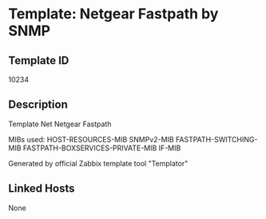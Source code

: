 # Template: Netgear Fastpath by SNMP

## Template ID
10234

## Description
Template Net Netgear Fastpath

MIBs used:
HOST-RESOURCES-MIB
SNMPv2-MIB
FASTPATH-SWITCHING-MIB
FASTPATH-BOXSERVICES-PRIVATE-MIB
IF-MIB

Generated by official Zabbix template tool "Templator"

## Linked Hosts
None

